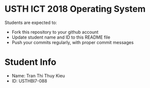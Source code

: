 USTH ICT 2018 Operating System
=====================================

Students are expected to:

* Fork this repository to your github account
* Update student name and ID to this README file
* Push your commits regularly, with proper commit messages

Student Info
=======================

* Name: Tran Thi Thuy Kieu  
* ID: USTHBI7-088
